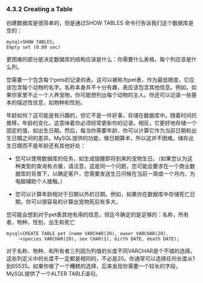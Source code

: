 ### 4.3.2 Creating a Table

创建数据库是很简单的，但是通过SHOW TABLES 命令行告诉我们这个数据库是空的：

```
mysql>SHOW TABLES;
Empty set (0.00 sec)
```

更困难的部分是决定数据库的结构应该是什么：你需要什么表格，每个列应该是什么列。

您需要一个包含每个pets的记录的表。这可以被称为pet表，作为最低限度，它应该包含每个动物的名字。名称本身并不十分有趣，表应该包含其他信息。例如，如果你家里不止一个人养宠物，你可能想列出每个动物的主人。你还可以记录一些基本的描述性信息，如物种和性别。

年龄如何？这可能是有兴趣的，但它不是一件好事，存储在数据库中。随着时间的推移，年龄的变化，这意味着你必须经常更新你的记录。相反，它更好地存储一个固定的值，如出生日期。然后，每当你需要年龄，你可以计算它作为当前日期和出生日期之间的差异。MySQL提供的功能，做日期算术，所以这并不困难。储存出生日期而不是年龄还有其他好处：

* 您可以使用数据库的任务，如生成提醒即将到来的宠物生日。（如果您认为这种类型的查询有点傻，请注意，这是同一个问题，您可能会要求在一个商业数据库的背景下，以确定客户，您需要发送生日问候在当前一周或一个月内，为电脑辅助个人接触。）

* 您可以计算年龄相对于日期以外的日期。例如，如果你在数据库中存储死亡日期，你可以很容易的计算出宠物死后有多大。

您可能会想到对于pet表其他有用的信息，但迄今确定的是足够的：名称，所有者，物种，性别，出生和死亡

```
mysql>CREATE TABLE pet (name VARCHAR(20), owner VARCHAR(20),
    ->species VARCHAR(20), sex CHAR(1), birth DATE, death DATE);
```

对于名称、物种、和所有者三列因为列值的长度不同VARCHAR是个不错的选择。这些列定义中的长度不一定都是相同的，不必是20。你通常可以选择任何长度从1到65535。如果你做了一个糟糕的选择，后来发现你需要一个较长的字段，MySQL提供了一个ALTER TABLE语句。


